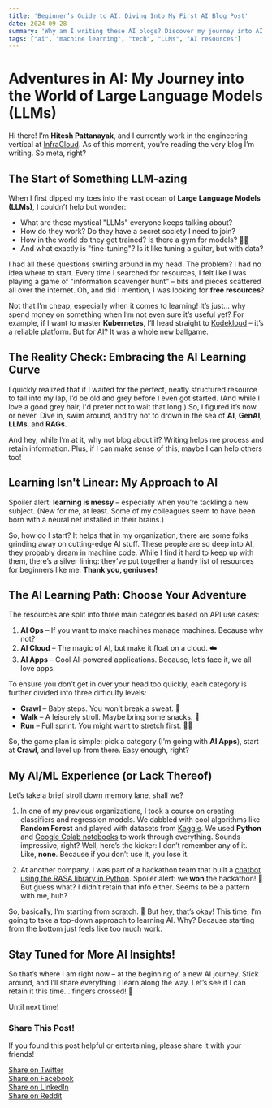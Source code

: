 ```yaml
---
title: 'Beginner’s Guide to AI: Diving Into My First AI Blog Post'
date: 2024-09-28
summary: 'Why am I writing these AI blogs? Discover my journey into AI and LLMs!'
tags: ["ai", "machine learning", "tech", "LLMs", "AI resources"]
---
```


# Adventures in AI: My Journey into the World of Large Language Models (LLMs)

Hi there! I’m **Hitesh Pattanayak**, and I currently work in the engineering vertical at [InfraCloud](https://www.infracloud.io/). As of this moment, you're reading the very blog I’m writing. So meta, right?

## The Start of Something LLM-azing

When I first dipped my toes into the vast ocean of **Large Language Models (LLMs)**, I couldn’t help but wonder:

- What are these mystical "LLMs" everyone keeps talking about?
- How do they work? Do they have a secret society I need to join?
- How in the world do they get trained? Is there a gym for models? 🏋️‍♂️
- And what exactly is "fine-tuning"? Is it like tuning a guitar, but with data?

I had all these questions swirling around in my head. The problem? I had no idea where to start. Every time I searched for resources, I felt like I was playing a game of "information scavenger hunt" – bits and pieces scattered all over the internet. Oh, and did I mention, I was looking for **free resources**? 

Not that I’m cheap, especially when it comes to learning! It’s just... why spend money on something when I’m not even sure it’s useful yet? For example, if I want to master **Kubernetes**, I’ll head straight to [Kodekloud](https://kodekloud.com/) – it’s a reliable platform. But for AI? It was a whole new ballgame.

## The Reality Check: Embracing the AI Learning Curve

I quickly realized that if I waited for the perfect, neatly structured resource to fall into my lap, I’d be old and grey before I even got started. (And while I love a good grey hair, I'd prefer not to wait that long.) So, I figured it’s now or never. Dive in, swim around, and try not to drown in the sea of **AI**, **GenAI**, **LLMs**, and **RAGs**.

And hey, while I’m at it, why not blog about it? Writing helps me process and retain information. Plus, if I can make sense of this, maybe I can help others too!

## Learning Isn't Linear: My Approach to AI

Spoiler alert: **learning is messy** – especially when you’re tackling a new subject. (New for me, at least. Some of my colleagues seem to have been born with a neural net installed in their brains.)

So, how do I start? It helps that in my organization, there are some folks grinding away on cutting-edge AI stuff. These people are so deep into AI, they probably dream in machine code. While I find it hard to keep up with them, there’s a silver lining: they’ve put together a handy list of resources for beginners like me. **Thank you, geniuses!**

## The AI Learning Path: Choose Your Adventure

The resources are split into three main categories based on API use cases:

1. **AI Ops** – If you want to make machines manage machines. Because why not?
2. **AI Cloud** – The magic of AI, but make it float on a cloud. ☁️
3. **AI Apps** – Cool AI-powered applications. Because, let’s face it, we all love apps.

To ensure you don’t get in over your head too quickly, each category is further divided into three difficulty levels:

- **Crawl** – Baby steps. You won’t break a sweat. 🍼
- **Walk** – A leisurely stroll. Maybe bring some snacks. 🍿
- **Run** – Full sprint. You might want to stretch first. 🏃‍♂️

So, the game plan is simple: pick a category (I’m going with **AI Apps**), start at **Crawl**, and level up from there. Easy enough, right?

## My AI/ML Experience (or Lack Thereof)

Let’s take a brief stroll down memory lane, shall we?

1. In one of my previous organizations, I took a course on creating classifiers and regression models. We dabbled with cool algorithms like **Random Forest** and played with datasets from [Kaggle](https://www.kaggle.com/). We used **Python** and [Google Colab notebooks](https://colab.google/) to work through everything. Sounds impressive, right? Well, here’s the kicker: I don’t remember any of it. Like, **none**. Because if you don’t use it, you lose it.

2. At another company, I was part of a hackathon team that built a [chatbot using the RASA library in Python](https://docs.google.com/presentation/d/1871lZczt2J5yqcImu9U6S05EBVVb_4_d6_L7-7mZvv4/edit#slide=id.ge45ed6d002_0_0). Spoiler alert: we **won** the hackathon! 🎉 But guess what? I didn’t retain that info either. Seems to be a pattern with me, huh?

So, basically, I’m starting from scratch. 🫠 But hey, that’s okay! This time, I’m going to take a top-down approach to learning AI. Why? Because starting from the bottom just feels like too much work.

## Stay Tuned for More AI Insights!

So that’s where I am right now – at the beginning of a new AI journey. Stick around, and I’ll share everything I learn along the way. Let’s see if I can retain it this time... fingers crossed! 🤞

Until next time!

### Share This Post!
If you found this post helpful or entertaining, please share it with your friends!

[Share on Twitter](https://twitter.com/intent/tweet?text=I%20just%20read%20this%20great%20blog%20about%20AI%20and%20LLMs!%20Check%20it%20out:%20[https://hitesh-pattanayak.netlify.app/technical/ai/first-ai-post/])  
[Share on Facebook](https://www.facebook.com/sharer/sharer.php?u=[https://hitesh-pattanayak.netlify.app/technical/ai/first-ai-post/])  
[Share on LinkedIn](https://www.linkedin.com/shareArticle?mini=true&url=[https://hitesh-pattanayak.netlify.app/technical/ai/first-ai-post/]&title=Adventures%20in%20AI:%20My%20Journey%20into%20the%20World%20of%20LLMs&summary=Why%20am%20I%20writing%20these%20AI%20blogs?&source=)  
[Share on Reddit](https://reddit.com/submit?url=[https://hitesh-pattanayak.netlify.app/technical/ai/first-ai-post/]&title=Adventures%20in%20AI:%20My%20Journey%20into%20the%20World%20of%20LLMs)  
